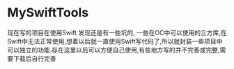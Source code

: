 # MySwiftTools
现在写的项目在使用Swift 发现还是有一些坑的, 一些在OC中可以使用的三方库,在Swift中无法正常使用,想着以后就一直使用Swift写代码了,所以就封装一些项目中可以独立的功能.存在这里以后可以方便自己使用,有些地方写的并不完善或完整,需要下载后自行完善
